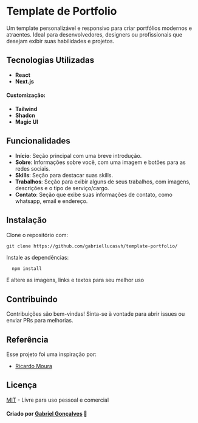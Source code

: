 # Template de Portfolio

Um template personalizável e responsivo para criar portfólios modernos e atraentes. Ideal para desenvolvedores, designers ou profissionais que desejam exibir suas habilidades e projetos.

## Tecnologias Utilizadas

- **React**
- **Next.js**
#### Customização:
- **Tailwind**
- **Shadcn**
- **Magic UI**

## Funcionalidades

- **Início**: Seção principal com uma breve introdução.
- **Sobre**: Informações sobre você, com uma imagem e botões para as redes sociais.
- **Skills**: Seção para destacar suas skills.
- **Trabalhos**: Seção para exibir alguns de seus trabalhos, com imagens, descrições e o tipo de serviço/cargo.
- **Contato**: Seção que exibe suas informações de contato, como whatsapp, email e endereço.
## Instalação

Clone o repositório com:
```
git clone https://github.com/gabriellucasvh/template-portfolio/
```
Instale as dependências:
```bash
  npm install
```
E altere as imagens, links e textos para seu melhor uso
    
## Contribuindo

Contribuições são bem-vindas! Sinta-se à vontade para abrir issues ou enviar PRs para melhorias.
## Referência
Esse projeto foi uma inspiração por:

 - [Ricardo Moura](https://github.com/RicardoMouraa)


## Licença

[MIT](https://choosealicense.com/licenses/mit/) - Livre para uso pessoal e comercial


####  Criado por [Gabriel Gonçalves](https://gabriellucasvh.vercel.app/)  📌
